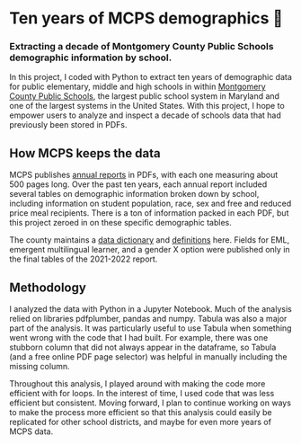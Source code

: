 # Ten years of MCPS demographics 🏫
### Extracting a decade of Montgomery County Public Schools demographic information by school.

In this project, I coded with Python to extract ten years of demographic data for public elementary, middle and high schools in within [Montgomery County Public Schools](https://www.montgomeryschoolsmd.org/), the largest public school system in Maryland and one of the largest systems in the United States. With this project, I hope to empower users to analyze and inspect a decade of schools data that had previously been stored in PDFs.

## How MCPS keeps the data

MCPS publishes [annual reports](https://ww2.montgomeryschoolsmd.org/departments/sharedaccountability/glance/index.aspx) in PDFs, with each one measuring about 500 pages long. Over the past ten years, each annual report included several tables on demographic information broken down by school, including information on student population, race, sex and free and reduced price meal recipients. There is a ton of information packed in each PDF, but this project zeroed in on these specific demographic tables.

The county maintains a [data dictionary](https://www.montgomeryschoolsmd.org/departments/sharedaccountability/glance/definitions.aspx) and [definitions](https://www.montgomeryschoolsmd.org/departments/sharedaccountability/glance/definitions.aspx) here. Fields for EML, emergent multilingual learner, and a gender X option were published only in the final tables of the 2021-2022 report.

## Methodology

I analyzed the data with Python in a Jupyter Notebook. Much of the analysis relied on libraries pdfplumber, pandas and numpy. Tabula was also a major part of the analysis. It was particularly useful to use Tabula when something went wrong with the code that I had built. For example, there was one stubborn column that did not always appear in the dataframe, so Tabula (and a free online PDF page selector) was helpful in manually including the missing column.

Throughout this analysis, I played around with making the code more efficient with for loops. In the interest of time, I used code that was less efficient but consistent. Moving forward, I plan to continue working on ways to make the process more efficient so that this analysis could easily be replicated for other school districts, and maybe for even more years of MCPS data.
